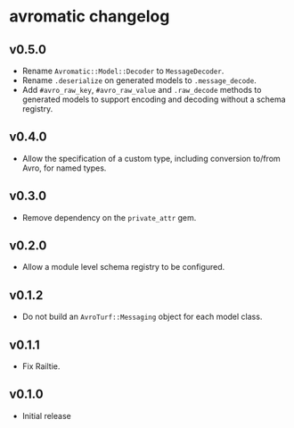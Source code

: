 # avromatic changelog

## v0.5.0
- Rename `Avromatic::Model::Decoder` to `MessageDecoder`.
- Rename `.deserialize` on generated models to `.message_decode`.
- Add `#avro_raw_key`, `#avro_raw_value` and `.raw_decode` methods to
  generated models to support encoding and decoding without a schema registry.

## v0.4.0
- Allow the specification of a custom type, including conversion to/from Avro,
  for named types.

## v0.3.0
- Remove dependency on the `private_attr` gem.

## v0.2.0
- Allow a module level schema registry to be configured.

## v0.1.2
- Do not build an `AvroTurf::Messaging` object for each model class.

## v0.1.1
- Fix Railtie.

## v0.1.0
- Initial release
